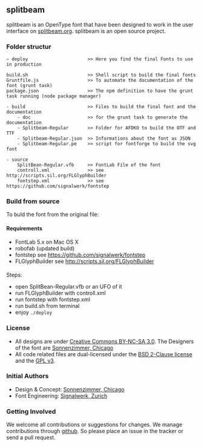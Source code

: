 ## splitbeam
splitbeam is an OpenType font that have been designed to work in the user interface on [splitbeam.org](http://splitbeam.org/). splitbeam is an open source project.

### Folder structur 

```
– deploy                      >> Here you find the final Fonts to use in production

build.sh                      >> Shell script to build the final fonts
Gruntfile.js                  >> To automate the documentation of the font (grunt task)
package.json                  >> The npm definition to have the grunt task running (node package manager)

- build                       >> Files to build the final font and the documentation
    - doc                     >> for the grunt task to generate the documentation
    - Splitbeam-Regular       >> Folder for AFDKO to build the OTF and TTF
    - Splitbeam-Regular.json  >> Informations about the font as JSON
    - Splitbeam-Regular.pe    >> script for fontforge to build the svg font

- source
    SplitBean-Regular.vfb     >> FontLab File of the font
    controll.xml              >> see http://scripts.sil.org/FLGlyphBuilder
    fontstep.xml              >> see https://github.com/signalwerk/fontstep

```

### Build from source
To buld the font from the original file:

#### Requirements
* FontLab 5.x on Mac OS X
* robofab (updated build)
* fontstep see https://github.com/signalwerk/fontstep
* FLGlyphBuilder see http://scripts.sil.org/FLGlyphBuilder

####
Steps:
* open SplitBean-Regular.vfb or an UFO of it 
* run FLGlyphBuilder with controll.xml
* run fontstep with fontstep.xml
* run build.sh from terminal
* enjoy `./deploy`

### License
* All designs are under [Creative Commons BY-NC-SA 3.0](http://creativecommons.org/licenses/by-nc-sa/3.0/). The Designers of the font are [Sonnenzimmer, Chicago](http://www.sonnenzimmer.com/)
* All code related files are dual-licensed under the [BSD 2-Clause license](http://choosealicense.com/licenses/bsd/) and the [GPL v3](http://choosealicense.com/licenses/gpl-v3/).

### Initial Authors
* Design & Concept: [Sonnenzimmer, Chicago](http://sonnenzimmer.com)
* Font Engineering: [Signalwerk, Zurich](http://signalwerk.ch)

### Getting Involved
We welcome all contributions or suggestions for changes. We manage contributions through [github](https://github.com/Sonnenzimmer/splitbeam-font/). So please place an issue in the tracker or send a pull request.
